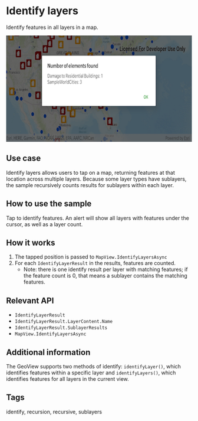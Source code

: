 # Identify layers

Identify features in all layers in a map. 

![Image of identify layers](identify-layers.png)

## Use case

Identify layers allows users to tap on a map, returning features at that location across multiple layers. Because some layer types have sublayers, the sample recursively counts results for sublayers within each layer.

## How to use the sample

Tap to identify features. An alert will show all layers with features under the cursor, as well as a layer count.

## How it works

1. The tapped position is passed to `MapView.IdentifyLayersAsync`
2. For each `IdentifyLayerResult` in the results, features are counted. 
    * Note: there is one identify result per layer with matching features; if the feature count is 0, that means a sublayer contains the matching features.

## Relevant API

* `IdentifyLayerResult`
* `IdentifyLayerResult.LayerContent.Name`
* `IdentifyLayerResult.SublayerResults`
* `MapView.IdentifyLayersAsync`

## Additional information

The GeoView supports two methods of identify: `identifyLayer()`, which identifies features within a specific layer and `identifyLayers()`, which identifies features for all layers in the current view.

## Tags

identify, recursion, recursive, sublayers

